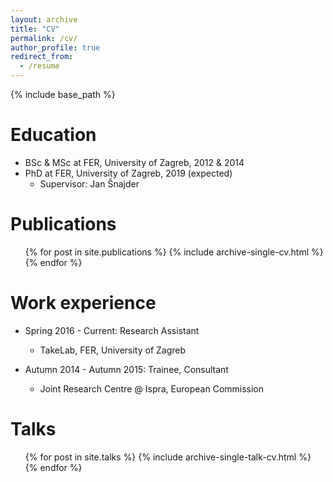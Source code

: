 ```yaml
---
layout: archive
title: "CV"
permalink: /cv/
author_profile: true
redirect_from:
  - /resume
---
```


{% include base_path %}

Education
======
* BSc & MSc at FER, University of Zagreb, 2012 & 2014
* PhD at FER, University of Zagreb, 2019 (expected)
  * Supervisor: Jan Šnajder

Publications
======
  <ul>{% for post in site.publications %}
    {% include archive-single-cv.html %}
  {% endfor %}</ul>


Work experience
======
* Spring 2016 - Current: Research Assistant
  * TakeLab, FER, University of Zagreb

* Autumn 2014 - Autumn 2015: Trainee, Consultant
  * Joint Research Centre @ Ispra, European Commission

Talks
======
  <ul>{% for post in site.talks %}
    {% include archive-single-talk-cv.html %}
  {% endfor %}</ul>
  
